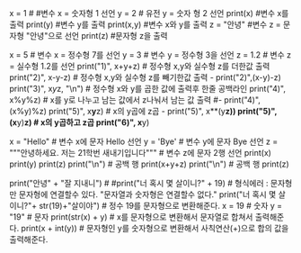 x = 1 # #변수 x = 숫자형 1 선언
y = 2 # 유전 y = 숫자 형 2 선언 
print(x) #변수 x를 출력
print(y) #변수 y를 출력
print(x,y) #변수 x와 y를 출력
z = "안녕" #변수 z = 문자형 "안녕"으로 선언
print(z) #문자형 z을 출력

x = 5 # 변수 x = 정수형 7를 선언
y = 3 # 변수 y = 정수형 3을 선언
z = 1.2 # 변수 z = 실수형 1.2를 선언
print("1)", x+y+z) # 정수형 x,y와 실수형 z를 더한값 출력
print("2)", x-y-z) # 정수형 x,y와 실수형 z를 빼기한값 출력 - print("2)",(x-y)-z)
print("3)", x*y*z, "\n") # 정수형 x와 y를 곱한 값에 출력후 한줄 공백라인
print("4)", x%y%z) # x를 y로 나누고 남는 값에서 z나눠서 남는 값 출력
#- print("4)", (x%y)%z)
print("5)", x**y**z) # x의 y곱에 z곱 - print("5)", x**(y**z))
print("5)", (x**y)**z) # x의 y곱하고 z곱
print("6)", x**y)

x = "Hello" # 변수 x에 문자 Hello 선언
y = 'Bye' # 변수 y에 문자 Bye 선언
z = """안녕하세요.
저는 21학번 새내기입니다""" # 변수 z에 문자 2행 선언
print(x)
print(y)
print(z)
print("\n") # 공백 행
print(x+y+z)
print("\n") # 공백 행
print(z)

print("안녕" + "잘 지내니") #
#print("너 혹시 몇 살이니?" + 19) # 형식에러 : 문자형만 문자형에 연결할수 있다. "문자열과
숫자형은 연결할수 없다."
print("너 혹시 몇 살이니?"+ str(19)+"살이야") # 정수 19를 문자형으로 변환해준다.
x = 19 # 숫자
y = "19" # 문자
print(str(x) + y) # x를 문자형으로 변환해서 문자열로 합쳐서 출력해준다.
print(x + int(y)) # 문자형인 y를 숫자형으로 변환해서 사칙연산(+)으로 합의 값을 출력해준다.
